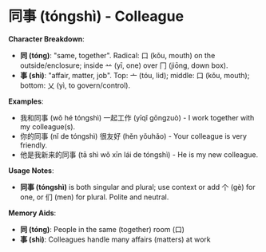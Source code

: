 # **同事 (tóngshì) - Colleague**

**Character Breakdown**:  
- **同 (tóng)**: "same, together". Radical: 口 (kǒu, mouth) on the outside/enclosure; inside 䒑 (yī, one) over 冂 (jiōng, down box).  
- **事 (shì)**: "affair, matter, job". Top: 亠 (tóu, lid); middle: 口 (kǒu, mouth); bottom: 乂 (yì, to govern/control).

**Examples**:  
- 我和同事 (wǒ hé tóngshì) 一起工作 (yīqǐ gōngzuò) - I work together with my colleague(s).  
- 你的同事 (nǐ de tóngshì) 很友好 (hěn yǒuhǎo) - Your colleague is very friendly.  
- 他是我新来的同事 (tā shì wǒ xīn lái de tóngshì) - He is my new colleague.

**Usage Notes**:  
- **同事 (tóngshì)** is both singular and plural; use context or add 个 (gè) for one, or 们 (men) for plural. Polite and neutral.

**Memory Aids**:  
- **同 (tóng)**: People in the same (together) room (口)  
- **事 (shì)**: Colleagues handle many affairs (matters) at work